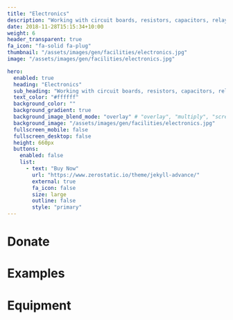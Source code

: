 ```yaml
---
title: "Electronics"
description: "Working with circuit boards, resistors, capacitors, relays and more."
date: 2018-11-28T15:15:34+10:00
weight: 6
header_transparent: true
fa_icon: "fa-solid fa-plug"
thumbnail: "/assets/images/gen/facilities/electronics.jpg"
image: "/assets/images/gen/facilities/electronics.jpg"

hero:
  enabled: true
  heading: "Electronics"
  sub_heading: "Working with circuit boards, resistors, capacitors, relays and more."
  text_color: "#ffffff"
  background_color: ""
  background_gradient: true
  background_image_blend_mode: "overlay" # "overlay", "multiply", "screen"
  background_image: "/assets/images/gen/facilities/electronics.jpg"
  fullscreen_mobile: false
  fullscreen_desktop: false
  height: 660px
  buttons:
    enabled: false
    list:
      - text: "Buy Now"
        url: "https://www.zerostatic.io/theme/jekyll-advance/"
        external: true
        fa_icon: false
        size: large
        outline: false
        style: "primary"
---
```


# Donate

# Examples

# Equipment